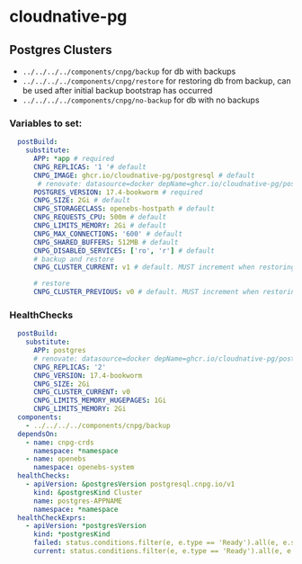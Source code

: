# cloudnative-pg

## Postgres Clusters

- `../../../../components/cnpg/backup` for db with backups
- `../../../../components/cnpg/restore` for restoring db from backup, can be used after initial backup bootstrap has occurred
- `../../../../components/cnpg/no-backup` for db with no backups

### Variables to set:

```yaml
  postBuild:
    substitute:
      APP: *app # required
      CNPG_REPLICAS: '1 '# default
      CNPG_IMAGE: ghcr.io/cloudnative-pg/postgresql # default
       # renovate: datasource=docker depName=ghcr.io/cloudnative-pg/postgresql
      POSTGRES_VERSION: 17.4-bookworm # required
      CNPG_SIZE: 2Gi # default
      CNPG_STORAGECLASS: openebs-hostpath # default
      CNPG_REQUESTS_CPU: 500m # default
      CNPG_LIMITS_MEMORY: 2Gi # default
      CNPG_MAX_CONNECTIONS: '600' # default
      CNPG_SHARED_BUFFERS: 512MB # default
      CNPG_DISABLED_SERVICES: ['ro', 'r'] # default
      # backup and restore
      CNPG_CLUSTER_CURRENT: v1 # default. MUST increment when restoring cluster!

      # restore
      CNPG_CLUSTER_PREVIOUS: v0 # default. MUST increment when restoring cluster!
```


### HealthChecks

```yaml
  postBuild:
    substitute:
      APP: postgres
      # renovate: datasource=docker depName=ghcr.io/cloudnative-pg/postgresql
      CNPG_REPLICAS: '2'
      CNPG_VERSION: 17.4-bookworm
      CNPG_SIZE: 2Gi
      CNPG_CLUSTER_CURRENT: v0
      CNPG_LIMITS_MEMORY_HUGEPAGES: 1Gi
      CNPG_LIMITS_MEMORY: 2Gi
  components:
    - ../../../../components/cnpg/backup
  dependsOn:
    - name: cnpg-crds
      namespace: *namespace
    - name: openebs
      namespace: openebs-system
  healthChecks:
    - apiVersion: &postgresVersion postgresql.cnpg.io/v1
      kind: &postgresKind Cluster
      name: postgres-APPNAME
      namespace: *namespace
  healthCheckExprs:
    - apiVersion: *postgresVersion
      kind: *postgresKind
      failed: status.conditions.filter(e, e.type == 'Ready').all(e, e.status == 'False')
      current: status.conditions.filter(e, e.type == 'Ready').all(e, e.status == 'True')
```
